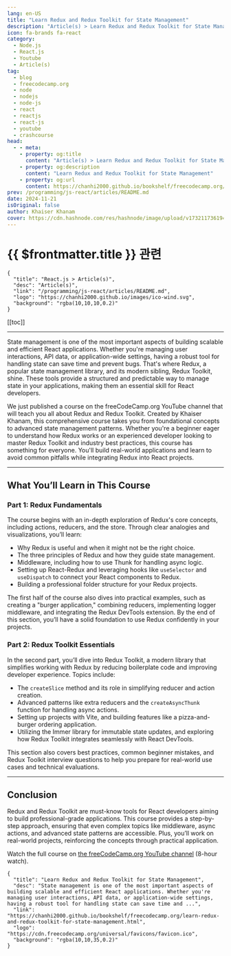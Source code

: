 ```yaml
---
lang: en-US
title: "Learn Redux and Redux Toolkit for State Management"
description: "Article(s) > Learn Redux and Redux Toolkit for State Management"
icon: fa-brands fa-react
category:
  - Node.js
  - React.js
  - Youtube
  - Article(s)
tag:
  - blog
  - freecodecamp.org
  - node
  - nodejs
  - node-js
  - react
  - reactjs
  - react-js
  - youtube
  - crashcourse
head:
  - - meta:
    - property: og:title
      content: "Article(s) > Learn Redux and Redux Toolkit for State Management"
    - property: og:description
      content: "Learn Redux and Redux Toolkit for State Management"
    - property: og:url
      content: https://chanhi2000.github.io/bookshelf/freecodecamp.org/learn-redux-and-redux-toolkit-for-state-management.html
prev: /programming/js-react/articles/README.md
date: 2024-11-21
isOriginal: false
author: Khaiser Khanam
cover: https://cdn.hashnode.com/res/hashnode/image/upload/v1732117361940/ab139527-5428-4787-bd2c-c2f1336ece8a.png
---
```


# {{ $frontmatter.title }} 관련

```component VPCard
{
  "title": "React.js > Article(s)",
  "desc": "Article(s)",
  "link": "/programming/js-react/articles/README.md",
  "logo": "https://chanhi2000.github.io/images/ico-wind.svg",
  "background": "rgba(10,10,10,0.2)"
}
```

[[toc]]

---

<SiteInfo
  name="Learn Redux and Redux Toolkit for State Management"
  desc="State management is one of the most important aspects of building scalable and efficient React applications. Whether you're managing user interactions, API data, or application-wide settings, having a robust tool for handling state can save time and ..."
  url="https://freecodecamp.org/news/learn-redux-and-redux-toolkit-for-state-management"
  logo="https://cdn.freecodecamp.org/universal/favicons/favicon.ico"
  preview="https://cdn.hashnode.com/res/hashnode/image/upload/v1732117361940/ab139527-5428-4787-bd2c-c2f1336ece8a.png"/>

State management is one of the most important aspects of building scalable and efficient React applications. Whether you're managing user interactions, API data, or application-wide settings, having a robust tool for handling state can save time and prevent bugs. That's where Redux, a popular state management library, and its modern sibling, Redux Toolkit, shine. These tools provide a structured and predictable way to manage state in your applications, making them an essential skill for React developers.

We just published a course on the freeCodeCamp.org YouTube channel that will teach you all about Redux and Redux Toolkit. Created by Khaiser Khanam, this comprehensive course takes you from foundational concepts to advanced state management patterns. Whether you're a beginner eager to understand how Redux works or an experienced developer looking to master Redux Toolkit and industry best practices, this course has something for everyone. You'll build real-world applications and learn to avoid common pitfalls while integrating Redux into React projects.

---

## What You’ll Learn in This Course

### Part 1: Redux Fundamentals

The course begins with an in-depth exploration of Redux's core concepts, including actions, reducers, and the store. Through clear analogies and visualizations, you’ll learn:

- Why Redux is useful and when it might not be the right choice.
- The three principles of Redux and how they guide state management.
- Middleware, including how to use Thunk for handling async logic.
- Setting up React-Redux and leveraging hooks like `useSelector` and `useDispatch` to connect your React components to Redux.
- Building a professional folder structure for your Redux projects.

The first half of the course also dives into practical examples, such as creating a "burger application," combining reducers, implementing logger middleware, and integrating the Redux DevTools extension. By the end of this section, you’ll have a solid foundation to use Redux confidently in your projects.

### Part 2: Redux Toolkit Essentials

In the second part, you’ll dive into Redux Toolkit, a modern library that simplifies working with Redux by reducing boilerplate code and improving developer experience. Topics include:

- The `createSlice` method and its role in simplifying reducer and action creation.
- Advanced patterns like extra reducers and the `createAsyncThunk` function for handling async actions.
- Setting up projects with Vite, and building features like a pizza-and-burger ordering application.
- Utilizing the Immer library for immutable state updates, and exploring how Redux Toolkit integrates seamlessly with React DevTools.

This section also covers best practices, common beginner mistakes, and Redux Toolkit interview questions to help you prepare for real-world use cases and technical evaluations.

---

## Conclusion

Redux and Redux Toolkit are must-know tools for React developers aiming to build professional-grade applications. This course provides a step-by-step approach, ensuring that even complex topics like middleware, async actions, and advanced state patterns are accessible. Plus, you’ll work on real-world projects, reinforcing the concepts through practical application.

Watch the full course on [<VPIcon icon="fa-brands fa-youtube"/>the freeCodeCamp.org YouTube channel](https://youtu.be/SlC8941Wwrk) (8-hour watch).

<VidStack src="youtube/SlC8941Wwrk" />

<!-- TODO: add ARTICLE CARD -->
```component VPCard
{
  "title": "Learn Redux and Redux Toolkit for State Management",
  "desc": "State management is one of the most important aspects of building scalable and efficient React applications. Whether you're managing user interactions, API data, or application-wide settings, having a robust tool for handling state can save time and ...",
  "link": "https://chanhi2000.github.io/bookshelf/freecodecamp.org/learn-redux-and-redux-toolkit-for-state-management.html",
  "logo": "https://cdn.freecodecamp.org/universal/favicons/favicon.ico",
  "background": "rgba(10,10,35,0.2)"
}
```
